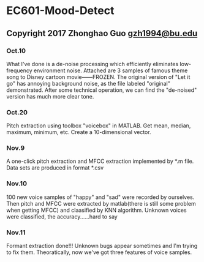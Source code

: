 # EC601-Mood-Detect
## Copyright 2017 Zhonghao Guo gzh1994@bu.edu
### Oct.10
What I've done is a de-noise processing which efficiently eliminates low-frequency environment noise.
Attached are 3 samples of famous theme song to Disney cartoon movie——FROZEN. The original version of "Let it go" has annoying background noise, as the file labeled "original" demonstrated. After some technical operation, we can find the "de-noised" version has much more clear tone. 

### Oct.20
Pitch extraction using toolbox "voicebox" in MATLAB. Get mean, median, maximum, minimum, etc. Create a 10-dimensional vector. 

### Nov.9
A one-click pitch extraction and MFCC extraction implemented by *.m file. Data sets are produced in format *.csv

### Nov.10
100 new voice samples of "happy" and "sad" were recorded by ourselves. Then pitch and MFCC were extracted by matlab(there is still some problem when getting MFCC) and claasified by KNN algorithm. Unknown voices were classified, the accuracy......hard to say

### Nov.11
Formant extraction done!!! Unknown bugs appear sometimes and I'm trying to fix them. Theoratically, now we've got three features of voice samples.  
